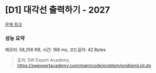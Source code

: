 # [D1] 대각선 출력하기 - 2027 

[문제 링크](https://swexpertacademy.com/main/code/problem/problemDetail.do?contestProbId=AV5QFuZ6As0DFAUq) 

### 성능 요약

메모리: 58,256 KB, 시간: 166 ms, 코드길이: 42 Bytes



> 출처: SW Expert Academy, https://swexpertacademy.com/main/code/problem/problemList.do